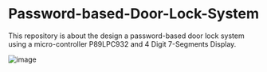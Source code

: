 # Password-based-Door-Lock-System

This repository is about the design a password-based door lock system using a micro-controller P89LPC932 and 4 Digit 7-Segments Display.





![image](https://user-images.githubusercontent.com/66917039/193302774-48442636-a8ac-42af-a621-d40f6ebb1975.png)
